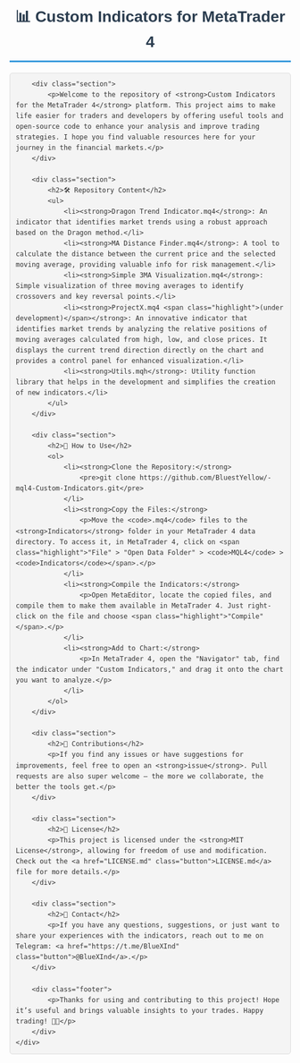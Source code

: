 <!DOCTYPE html>
<html lang="en">
<head>
    <meta charset="UTF-8">
    <meta name="viewport" content="width=device-width, initial-scale=1.0">
    <title>Custom Indicators for MetaTrader 4</title>
    <style>
        body {
            font-family: Arial, sans-serif;
            line-height: 1.6;
            margin: 20px;
            color: #333;
        }
        h1, h2 {
            color: #2C3E50;
        }
        h1 {
            text-align: center;
            border-bottom: 3px solid #3498DB;
            padding-bottom: 10px;
        }
        .content {
            max-width: 800px;
            margin: 0 auto;
        }
        .section {
            margin-bottom: 30px;
        }
        ul {
            padding-left: 20px;
        }
        li {
            margin-bottom: 10px;
        }
        .button {
            display: inline-block;
            padding: 10px 15px;
            margin: 10px 0;
            color: #fff;
            background-color: #3498DB;
            text-decoration: none;
            border-radius: 5px;
        }
        .button:hover {
            background-color: #2980B9;
        }
        pre {
            background: #f4f4f4;
            padding: 10px;
            border: 1px solid #ddd;
            border-radius: 5px;
            overflow-x: auto;
        }
        .footer {
            text-align: center;
            margin-top: 50px;
            font-size: 0.9em;
            color: #7F8C8D;
        }
        .highlight {
            background-color: #ECF0F1;
            padding: 5px;
            border-radius: 3px;
        }
    </style>
</head>
<body>
    <div class="content">
        <h1>📊 Custom Indicators for MetaTrader 4</h1>

        <div class="section">
            <p>Welcome to the repository of <strong>Custom Indicators for the MetaTrader 4</strong> platform. This project aims to make life easier for traders and developers by offering useful tools and open-source code to enhance your analysis and improve trading strategies. I hope you find valuable resources here for your journey in the financial markets.</p>
        </div>

        <div class="section">
            <h2>🛠️ Repository Content</h2>
            <ul>
                <li><strong>Dragon Trend Indicator.mq4</strong>: An indicator that identifies market trends using a robust approach based on the Dragon method.</li>
                <li><strong>MA Distance Finder.mq4</strong>: A tool to calculate the distance between the current price and the selected moving average, providing valuable info for risk management.</li>
                <li><strong>Simple 3MA Visualization.mq4</strong>: Simple visualization of three moving averages to identify crossovers and key reversal points.</li>
                <li><strong>ProjectX.mq4 <span class="highlight">(under development)</span></strong>: An innovative indicator that identifies market trends by analyzing the relative positions of moving averages calculated from high, low, and close prices. It displays the current trend direction directly on the chart and provides a control panel for enhanced visualization.</li>
                <li><strong>Utils.mqh</strong>: Utility function library that helps in the development and simplifies the creation of new indicators.</li>
            </ul>
        </div>

        <div class="section">
            <h2>🚀 How to Use</h2>
            <ol>
                <li><strong>Clone the Repository:</strong>
                    <pre>git clone https://github.com/BluestYellow/-mql4-Custom-Indicators.git</pre>
                </li>
                <li><strong>Copy the Files:</strong>
                    <p>Move the <code>.mq4</code> files to the <strong>Indicators</strong> folder in your MetaTrader 4 data directory. To access it, in MetaTrader 4, click on <span class="highlight">"File" > "Open Data Folder" > <code>MQL4</code> > <code>Indicators</code></span>.</p>
                </li>
                <li><strong>Compile the Indicators:</strong>
                    <p>Open MetaEditor, locate the copied files, and compile them to make them available in MetaTrader 4. Just right-click on the file and choose <span class="highlight">"Compile"</span>.</p>
                </li>
                <li><strong>Add to Chart:</strong>
                    <p>In MetaTrader 4, open the "Navigator" tab, find the indicator under "Custom Indicators," and drag it onto the chart you want to analyze.</p>
                </li>
            </ol>
        </div>

        <div class="section">
            <h2>🤖 Contributions</h2>
            <p>If you find any issues or have suggestions for improvements, feel free to open an <strong>issue</strong>. Pull requests are also super welcome — the more we collaborate, the better the tools get.</p>
        </div>

        <div class="section">
            <h2>📃 License</h2>
            <p>This project is licensed under the <strong>MIT License</strong>, allowing for freedom of use and modification. Check out the <a href="LICENSE.md" class="button">LICENSE.md</a> file for more details.</p>
        </div>

        <div class="section">
            <h2>📩 Contact</h2>
            <p>If you have any questions, suggestions, or just want to share your experiences with the indicators, reach out to me on Telegram: <a href="https://t.me/BlueXInd" class="button">@BlueXInd</a>.</p>
        </div>

        <div class="footer">
            <p>Thanks for using and contributing to this project! Hope it’s useful and brings valuable insights to your trades. Happy trading! 🌱🚀</p>
        </div>
    </div>
</body>
</html>
